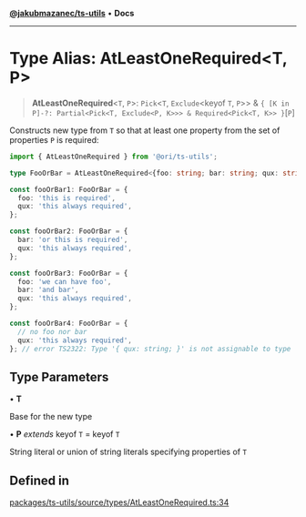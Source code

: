 [**@jakubmazanec/ts-utils**](../README.md) • **Docs**

---

# Type Alias: AtLeastOneRequired\<T, P\>

> **AtLeastOneRequired**\<`T`, `P`\>: `Pick`\<`T`, `Exclude`\<keyof `T`, `P`\>\> &
> `{ [K in P]-?: Partial<Pick<T, Exclude<P, K>>> & Required<Pick<T, K>> }`\[`P`\]

Constructs new type from `T` so that at least one property from the set of properties `P` is
required:

```TypeScript
import { AtLeastOneRequired } from '@ori/ts-utils';

type FooOrBar = AtLeastOneRequired<{foo: string; bar: string; qux: string}, 'foo' | 'bar'>;

const fooOrBar1: FooOrBar = {
  foo: 'this is required',
  qux: 'this always required',
};

const fooOrBar2: FooOrBar = {
  bar: 'or this is required',
  qux: 'this always required',
};

const fooOrBar3: FooOrBar = {
  foo: 'we can have foo',
  bar: 'and bar',
  qux: 'this always required',
};

const fooOrBar4: FooOrBar = {
  // no foo nor bar
  qux: 'this always required',
}; // error TS2322: Type '{ qux: string; }' is not assignable to type 'FooOrBar'
```

## Type Parameters

• **T**

Base for the new type

• **P** _extends_ keyof `T` = keyof `T`

String literal or union of string literals specifying properties of `T`

## Defined in

[packages/ts-utils/source/types/AtLeastOneRequired.ts:34](https://github.com/jakubmazanec/tools/blob/3137813ef46c72d3c081751f960a2aa2c61ad567/packages/ts-utils/source/types/AtLeastOneRequired.ts#L34)
